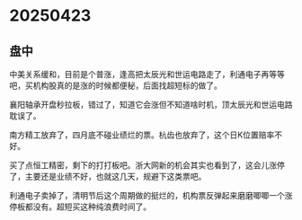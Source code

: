 # 20250423

## 盘中

中美关系缓和，目前是个普涨，逢高把太辰光和世运电路走了，利通电子再等等吧，买机构股真的是涨的时候都便秘，后面找超短标的做了。

襄阳轴承开盘秒拉板，错过了，知道它会涨但不知道啥时机，顶太辰光和世运电路耽误了。

南方精工放弃了，四月底不碰业绩烂的票。杭齿也放弃了，这个日K位置赔率不好。

买了点恒工精密，剩下的打打板吧。浙大网新的机会其实也看到了，这会儿涨停了，主要还是业绩不好，也就这几天，规避下这类票吧。

利通电子卖掉了，清明节后这个周期做的挺烂的，机构票反弹起来磨磨唧唧一个涨停板都没有。超短买这种纯浪费时间了。
